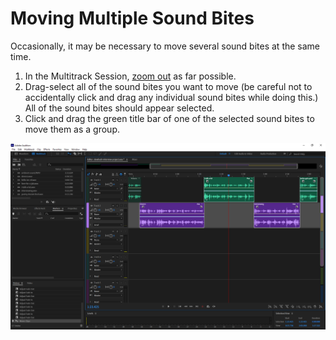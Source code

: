 # Moving Multiple Sound Bites

Occasionally, it may be necessary to move several sound bites at the same time.

1. In the Multitrack Session, [zoom out](../listening-and-logging/zooming-in-out.md) as far possible.
2. Drag-select all of the sound bites you want to move (be careful not to accidentally click and drag any individual sound bites while doing this.) All of the sound bites should appear selected.
3. Click and drag the green title bar of one of the selected sound bites to move them as a group.

![Moving multiple sound bites in the Multitrack Editor.](../.gitbook/assets/moving-multiple-sound-bites.PNG)
